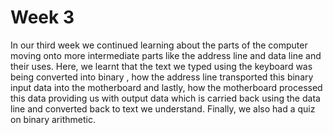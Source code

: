 # Week 3
In our third week we continued learning about the parts of the computer moving onto more intermediate parts like the address line and data line and their uses. Here, we learnt that the text we typed using the keyboard was being converted into binary , how the address line transported this binary input data into the motherboard and lastly, how the motherboard processed this data providing us with output data which is carried back using the data line and converted back to text we understand. Finally, we also had a quiz on binary arithmetic. 
